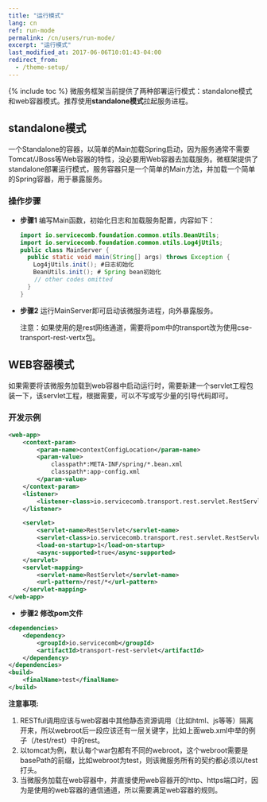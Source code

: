 ```yaml
---
title: "运行模式"
lang: cn
ref: run-mode
permalink: /cn/users/run-mode/
excerpt: "运行模式"
last_modified_at: 2017-06-06T10:01:43-04:00
redirect_from:
  - /theme-setup/
---
```


{% include toc %}
微服务框架当前提供了两种部署运行模式：standalone模式和web容器模式。推荐使用**standalone模式**拉起服务进程。
## standalone模式
一个Standalone的容器，以简单的Main加载Spring启动，因为服务通常不需要Tomcat/JBoss等Web容器的特性，没必要用Web容器去加载服务。微框架提供了standalone部署运行模式，服务容器只是一个简单的Main方法，并加载一个简单的Spring容器，用于暴露服务。

### 操作步骤

* **步骤1** 编写Main函数，初始化日志和加载服务配置，内容如下：

   ```java
   import io.servicecomb.foundation.common.utils.BeanUtils;
   import io.servicecomb.foundation.common.utils.Log4jUtils;
   public class MainServer {
     public static void main(String[] args) throws Exception {
     　Log4jUtils.init(); #日志初始化
     　BeanUtils.init(); # Spring bean初始化
       // other codes omitted
     }
   }
   ```

* **步骤2** 运行MainServer即可启动该微服务进程，向外暴露服务。

   注意：如果使用的是rest网络通道，需要将pom中的transport改为使用cse-transport-rest-vertx包。

## WEB容器模式
如果需要将该微服务加载到web容器中启动运行时，需要新建一个servlet工程包装一下，该servlet工程，根据需要，可以不写或写少量的引导代码即可。

### 开发示例

```xml
<web-app>
    <context-param>
        <param-name>contextConfigLocation</param-name>
        <param-value>
            classpath*:META-INF/spring/*.bean.xml
            classpath*:app-config.xml
        </param-value>
    </context-param>
    <listener>
        <listener-class>io.servicecomb.transport.rest.servlet.RestServletContextListener</listener-class>
    </listener>

    <servlet>
        <servlet-name>RestServlet</servlet-name>
        <servlet-class>io.servicecomb.transport.rest.servlet.RestServlet</servlet-class>
        <load-on-startup>1</load-on-startup>
        <async-supported>true</async-supported>
    </servlet>
    <servlet-mapping>
        <servlet-name>RestServlet</servlet-name>
        <url-pattern>/rest/*</url-pattern>
    </servlet-mapping>
</web-app>
```

* **步骤2 修改pom文件**

```xml
<dependencies>
    <dependency>
        <groupId>io.servicecomb</groupId>
        <artifactId>transport-rest-servlet</artifactId>
    </dependency>
</dependencies>
<build>
    <finalName>test</finalName>
</build>
```

**注意事项:**
1. RESTful调用应该与web容器中其他静态资源调用（比如html、js等等）隔离开来，所以webroot后一段应该还有一层关键字，比如上面web.xml中举的例子（/test/rest）中的rest。
2. 以tomcat为例，默认每个war包都有不同的webroot，这个webroot需要是basePath的前缀，比如webroot为test，则该微服务所有的契约都必须以/test打头。
3. 当微服务加载在web容器中，并直接使用web容器开的http、https端口时，因为是使用的web容器的通信通道，所以需要满足web容器的规则。
